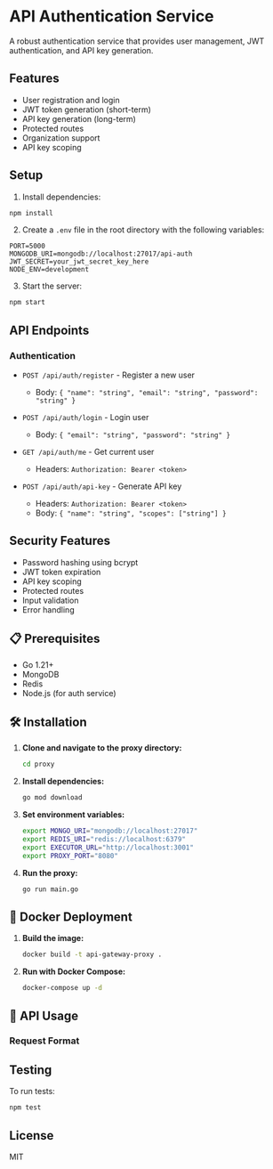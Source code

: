 # API Authentication Service

A robust authentication service that provides user management, JWT authentication, and API key generation.

## Features

- User registration and login
- JWT token generation (short-term)
- API key generation (long-term)
- Protected routes
- Organization support
- API key scoping

## Setup

1. Install dependencies:
```bash
npm install
```

2. Create a `.env` file in the root directory with the following variables:
```
PORT=5000
MONGODB_URI=mongodb://localhost:27017/api-auth
JWT_SECRET=your_jwt_secret_key_here
NODE_ENV=development
```

3. Start the server:
```bash
npm start
```

## API Endpoints

### Authentication

- `POST /api/auth/register` - Register a new user
  - Body: `{ "name": "string", "email": "string", "password": "string" }`

- `POST /api/auth/login` - Login user
  - Body: `{ "email": "string", "password": "string" }`

- `GET /api/auth/me` - Get current user
  - Headers: `Authorization: Bearer <token>`

- `POST /api/auth/api-key` - Generate API key
  - Headers: `Authorization: Bearer <token>`
  - Body: `{ "name": "string", "scopes": ["string"] }`

## Security Features

- Password hashing using bcrypt
- JWT token expiration
- API key scoping
- Protected routes
- Input validation
- Error handling


## 📋 Prerequisites

- Go 1.21+
- MongoDB
- Redis
- Node.js (for auth service)

## 🛠️ Installation

1. **Clone and navigate to the proxy directory:**
   ```bash
   cd proxy
   ```

2. **Install dependencies:**
   ```bash
   go mod download
   ```

3. **Set environment variables:**
   ```bash
   export MONGO_URI="mongodb://localhost:27017"
   export REDIS_URI="redis://localhost:6379"
   export EXECUTOR_URL="http://localhost:3001"
   export PROXY_PORT="8080"
   ```

4. **Run the proxy:**
   ```bash
   go run main.go
   ```

## 🐳 Docker Deployment

1. **Build the image:**
   ```bash
   docker build -t api-gateway-proxy .
   ```

2. **Run with Docker Compose:**
   ```bash
   docker-compose up -d
   ```

## 📡 API Usage

### Request Format



## Testing

To run tests:
```bash
npm test
```

## License

MIT 
